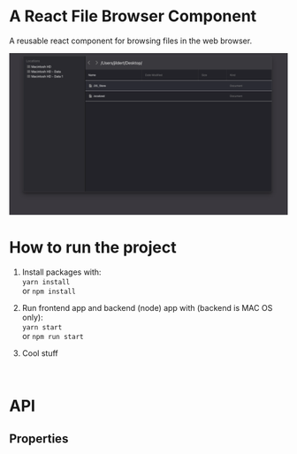 # A React File Browser Component
A reusable react component for browsing files in the web browser. 

<p align="center">
  <img src="./img/browser.png" alt="React file browser" width="738">
</p>


# How to run the project
1. Install packages with: <br />
    `yarn install` 
     <br /> or 
     `npm install`

2. Run frontend app and backend (node) app with (backend is MAC OS only):  <br /> 
    `yarn start` 
     <br /> or 
     `npm run start`

    
3. Cool stuff

<br />

# API
## Properties
